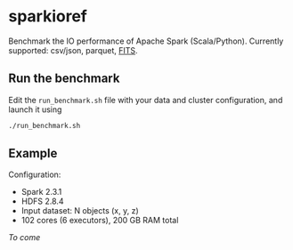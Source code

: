 # sparkioref

Benchmark the IO performance of Apache Spark (Scala/Python).
Currently supported: csv/json, parquet, [FITS](https://github.com/astrolabsoftware/spark-fits).

## Run the benchmark

Edit the `run_benchmark.sh` file with your data and cluster configuration, and launch it using

```bash
./run_benchmark.sh
```

## Example

Configuration:
- Spark 2.3.1
- HDFS 2.8.4
- Input dataset: N objects (x, y, z)
- 102 cores (6 executors), 200 GB RAM total

_To come_
